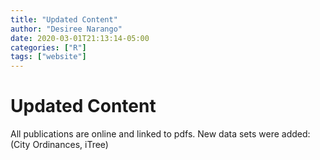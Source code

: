 ```yaml
---
title: "Updated Content"
author: "Desiree Narango"
date: 2020-03-01T21:13:14-05:00
categories: ["R"]
tags: ["website"]
---
```



# Updated Content

All publications are online and linked to pdfs. New data sets were added: (City Ordinances, iTree)